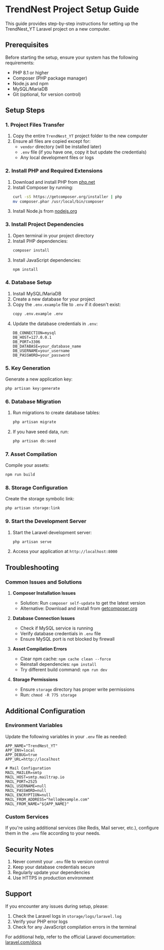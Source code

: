 # TrendNest Project Setup Guide

This guide provides step-by-step instructions for setting up the TrendNest_YT Laravel project on a new computer.

## Prerequisites

Before starting the setup, ensure your system has the following requirements:

- PHP 8.1 or higher
- Composer (PHP package manager)
- Node.js and npm
- MySQL/MariaDB
- Git (optional, for version control)

## Setup Steps

### 1. Project Files Transfer

1. Copy the entire `TrendNest_YT` project folder to the new computer
2. Ensure all files are copied except for:
   - `vendor` directory (will be installed later)
   - `.env` file (if you have one, copy it but update the credentials)
   - Any local development files or logs

### 2. Install PHP and Required Extensions

1. Download and install PHP from [php.net](https://www.php.net/downloads.php)
2. Install Composer by running:
   ```bash
   curl -sS https://getcomposer.org/installer | php
   mv composer.phar /usr/local/bin/composer
   ```
3. Install Node.js from [nodejs.org](https://nodejs.org/)

### 3. Install Project Dependencies

1. Open terminal in your project directory
2. Install PHP dependencies:
   ```bash
   composer install
   ```
3. Install JavaScript dependencies:
   ```bash
   npm install
   ```

### 4. Database Setup

1. Install MySQL/MariaDB
2. Create a new database for your project
3. Copy the `.env.example` file to `.env` if it doesn't exist:
   ```bash
   copy .env.example .env
   ```
4. Update the database credentials in `.env`:
   ```
   DB_CONNECTION=mysql
   DB_HOST=127.0.0.1
   DB_PORT=3306
   DB_DATABASE=your_database_name
   DB_USERNAME=your_username
   DB_PASSWORD=your_password
   ```

### 5. Key Generation

Generate a new application key:
```bash
php artisan key:generate
```

### 6. Database Migration

1. Run migrations to create database tables:
   ```bash
   php artisan migrate
   ```
2. If you have seed data, run:
   ```bash
   php artisan db:seed
   ```

### 7. Asset Compilation

Compile your assets:
```bash
npm run build
```

### 8. Storage Configuration

Create the storage symbolic link:
```bash
php artisan storage:link
```

### 9. Start the Development Server

1. Start the Laravel development server:
   ```bash
   php artisan serve
   ```
2. Access your application at `http://localhost:8000`

## Troubleshooting

### Common Issues and Solutions

1. **Composer Installation Issues**
   - Solution: Run `composer self-update` to get the latest version
   - Alternative: Download and install from [getcomposer.org](https://getcomposer.org/download/)

2. **Database Connection Issues**
   - Check if MySQL service is running
   - Verify database credentials in `.env` file
   - Ensure MySQL port is not blocked by firewall

3. **Asset Compilation Errors**
   - Clear npm cache: `npm cache clean --force`
   - Reinstall dependencies: `npm install`
   - Try different build command: `npm run dev`

4. **Storage Permissions**
   - Ensure `storage` directory has proper write permissions
   - Run: `chmod -R 775 storage`

## Additional Configuration

### Environment Variables

Update the following variables in your `.env` file as needed:

```env
APP_NAME="TrendNest_YT"
APP_ENV=local
APP_DEBUG=true
APP_URL=http://localhost

# Mail Configuration
MAIL_MAILER=smtp
MAIL_HOST=smtp.mailtrap.io
MAIL_PORT=2525
MAIL_USERNAME=null
MAIL_PASSWORD=null
MAIL_ENCRYPTION=null
MAIL_FROM_ADDRESS="hello@example.com"
MAIL_FROM_NAME="${APP_NAME}"
```

### Custom Services

If you're using additional services (like Redis, Mail server, etc.), configure them in the `.env` file according to your needs.

## Security Notes

1. Never commit your `.env` file to version control
2. Keep your database credentials secure
3. Regularly update your dependencies
4. Use HTTPS in production environment

## Support

If you encounter any issues during setup, please:
1. Check the Laravel logs in `storage/logs/laravel.log`
2. Verify your PHP error logs
3. Check for any JavaScript compilation errors in the terminal

For additional help, refer to the official Laravel documentation: [laravel.com/docs](https://laravel.com/docs)
